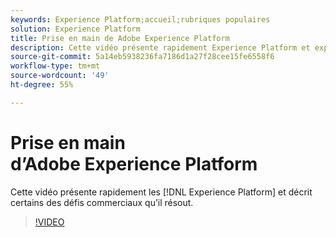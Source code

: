 ```yaml
---
keywords: Experience Platform;accueil;rubriques populaires
solution: Experience Platform
title: Prise en main de Adobe Experience Platform
description: Cette vidéo présente rapidement Experience Platform et expose les défis commerciaux qu’il résout.
source-git-commit: 5a14eb5938236fa7186d1a27f28cee15fe6558f6
workflow-type: tm+mt
source-wordcount: '49'
ht-degree: 55%

---
```



# Prise en main d’Adobe Experience Platform

Cette vidéo présente rapidement les [!DNL Experience Platform] et décrit certains des défis commerciaux qu’il résout.

>[!VIDEO](https://video.tv.adobe.com/v/32797?quality=12&learn=on)